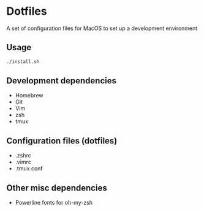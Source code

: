# Dotfiles

A set of configuration files for MacOS to set up a development environment

## Usage

```sh
./install.sh
```

## Development dependencies

* Homebrew
* Git
* Vim
* zsh
* tmux

## Configuration files (dotfiles)

* .zshrc
* .vimrc
* .tmux.conf

## Other misc dependencies

* Powerline fonts for oh-my-zsh

